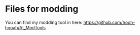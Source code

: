 # Files for modding
You can find my modding tool in here: https://github.com/hooh-hooah/AI_ModTools
